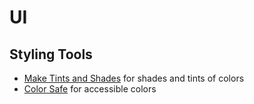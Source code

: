 # UI

## Styling Tools

- [Make Tints and Shades](https://maketintsandshades.com/) for shades and tints of colors
- [Color Safe](http://colorsafe.co/) for accessible colors
